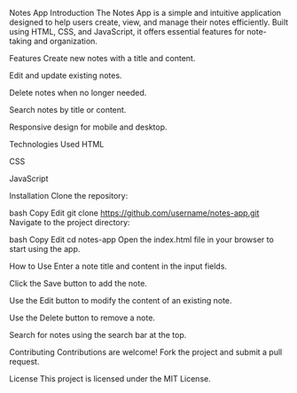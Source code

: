 Notes App
Introduction
The Notes App is a simple and intuitive application designed to help users create, view, and manage their notes efficiently. Built using HTML, CSS, and JavaScript, it offers essential features for note-taking and organization.

Features
Create new notes with a title and content.

Edit and update existing notes.

Delete notes when no longer needed.

Search notes by title or content.

Responsive design for mobile and desktop.

Technologies Used
HTML

CSS

JavaScript

Installation
Clone the repository:

bash
Copy
Edit
git clone https://github.com/username/notes-app.git
Navigate to the project directory:

bash
Copy
Edit
cd notes-app
Open the index.html file in your browser to start using the app.

How to Use
Enter a note title and content in the input fields.

Click the Save button to add the note.

Use the Edit button to modify the content of an existing note.

Use the Delete button to remove a note.

Search for notes using the search bar at the top.

Contributing
Contributions are welcome! Fork the project and submit a pull request.

License
This project is licensed under the MIT License.
